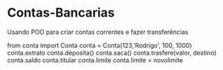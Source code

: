 # Contas-Bancarias
Usando POO para criar contas correntes e fazer transferências

from conta import Conta
conta = Conta(123,'Rodrigo', 100, 1000)
conta.extrato
conta.deposita()
conta.saca()
conta.trasfere(valor, destino)
conta.saldo
conta.titular
conta.limite
conta.limite = novolimite
